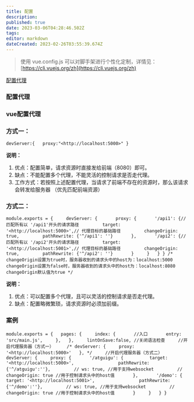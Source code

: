 ```yaml
---
title: 配置
description: 
published: true
date: 2023-03-06T04:28:46.502Z
tags: 
editor: markdown
dateCreated: 2023-02-26T03:55:39.674Z
---
```


> 使用 vue.config.js 可以对脚手架进行个性化定制，详情见：[https://cli.vuejs.org/zh](https://cli.vuejs.org/zh)

[配置代理](https://www.notion.so/241eaee2c2a84899ab2efa48f5a00ec4)

### 配置代理

### vue配置代理

### **方式一：**

`devServer:{   proxy:"<http://localhost:5000>" }`

**说明：**

1. 优点：配置简单，请求资源时直接发给前端（8080）即可。
2. 缺点：不能配置多个代理，不能灵活的控制请求是否走代理。
3. 工作方式：若按照上述配置代理，当请求了前端不存在的资源时，那么该请求会转发给服务器 （优先匹配前端资源）

### **方式二：**

`module.exports = {     devServer: {       proxy: {       '/api1': {// 匹配所有以 '/api1'开头的请求路径         target: '<http://localhost:5000>',// 代理目标的基础路径         changeOrigin: true,         pathRewrite: {'^/api1': ''}       },       '/api2': {// 匹配所有以 '/api2'开头的请求路径         target: '<http://localhost:5001>',// 代理目标的基础路径         changeOrigin: true,         pathRewrite: {'^/api2': ''}       }     }   } } /*    changeOrigin设置为true时，服务器收到的请求头中的host为：localhost:5000    changeOrigin设置为false时，服务器收到的请求头中的host为：localhost:8080    changeOrigin默认值为true */`

**说明：**

1. 优点：可以配置多个代理，且可以灵活的控制请求是否走代理。
2. 缺点：配置略微繁琐，请求资源时必须加前缀。

### **案例**

`module.exports = {   pages: {     index: {       //入口       entry: 'src/main.js',     },   },     lintOnSave:false, //关闭语法检查     //开启代理服务器（方式一）     /* devServer: {     proxy: '<http://localhost:5000>'   }, */     //开启代理服务器（方式二）     devServer: {     proxy: {       '/atguigu': {          target: '<http://localhost:5000>',                 pathRewrite:{'^/atguigu':''},         // ws: true, //用于支持websocket         // changeOrigin: true //用于控制请求头中的host值       },       '/demo': {         target: '<http://localhost:5001>',                 pathRewrite:{'^/demo':''},         // ws: true, //用于支持websocket         // changeOrigin: true //用于控制请求头中的host值       }     }   } }`